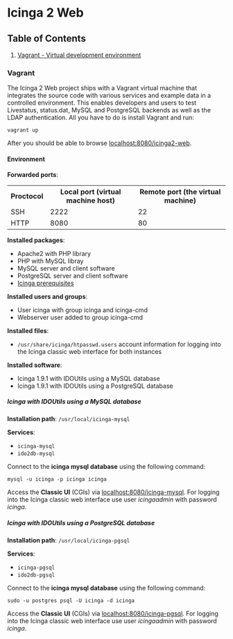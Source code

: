# Icinga 2 Web

## Table of Contents

1. [Vagrant - Virtual development environment](#vagrant)

### Vagrant

The Icinga 2 Web project ships with a Vagrant virtual machine that integrates
the source code with various services and example data in a controlled
environment. This enables developers and users to test Livestatus, status.dat,
MySQL and PostgreSQL backends as well as the LDAP authentication. All you
have to do is install Vagrant and run:

    vagrant up

After you should be able to browse [localhost:8080/icinga2-web](http://localhost:8080/icinga2-web).

#### Environment 

**Forwarded ports**:

<table>
    <tr>
        <th>Proctocol</th>
        <th>Local port (virtual machine host)</th>
        <th>Remote port (the virtual machine)</th>
    </tr>
    <tr>
        <td>SSH</td>
        <td>2222</td>
        <td>22</td>
    </tr>
    <tr>
        <td>HTTP</td>
        <td>8080</td>
        <td>80</td>
    </tr>
</table>

**Installed packages**:

* Apache2 with PHP library
* PHP with MySQL libray
* MySQL server and client software
* PostgreSQL server and client software
* [Icinga prerequisites](http://docs.icinga.org/latest/en/quickstart-idoutils.html#installpackages)

**Installed users and groups**:

* User icinga with group icinga and icinga-cmd
* Webserver user added to group icinga-cmd

**Installed files**:

* `/usr/share/icinga/htpasswd.users` account information for logging into the Icinga classic web interface for both instances

**Installed software**:

* Icinga 1.9.1 with IDOUtils using a MySQL database
* Icinga 1.9.1 with IDOUtils using a PostgreSQL database

##### Icinga with IDOUtils using a MySQL database

**Installation path**: `/usr/local/icinga-mysql`

**Services**:

* `icinga-mysql`
* `ido2db-mysql`

Connect to the **icinga mysql database** using the following command:

    mysql -u icinga -p icinga icinga

Access the **Classic UI** (CGIs) via [localhost:8080/icinga-mysql](http://localhost:8080/icinga-mysql).
For logging into the Icinga classic web interface use user *icingaadmin* with password *icinga*.

##### Icinga with IDOUtils using a PostgreSQL database

**Installation path**: `/usr/local/icinga-pgsql`

**Services**:

* `icinga-pgsql`
* `ido2db-pgsql`

Connect to the **icinga mysql database** using the following command:

    sudo -u postgres psql -U icinga -d icinga

Access the **Classic UI** (CGIs) via [localhost:8080/icinga-pgsql](http://localhost:8080/icinga-pgsql).
For logging into the Icinga classic web interface use user *icingaadmin* with password *icinga*.
